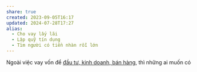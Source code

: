 ```yaml
---
share: true
created: 2023-09-05T16:17
updated: 2024-07-28T17:27
alias:
  - Cho vay lấy lãi
  - Lập quỹ tín dụng
  - Tìm người có tiền nhàn rỗi lớn
---
```

Ngoài việc vay vốn để [đầu tư, kinh doanh, bán hàng](../T%E1%BA%A1o%20sinh%20k%E1%BA%BF,%20thu%20nh%E1%BA%ADp,%20d%C3%B2ng%20ti%E1%BB%81n.md#Đầu%20tư,%20kinh%20doanh,%20bán%20hàng), thì những ai muốn có 